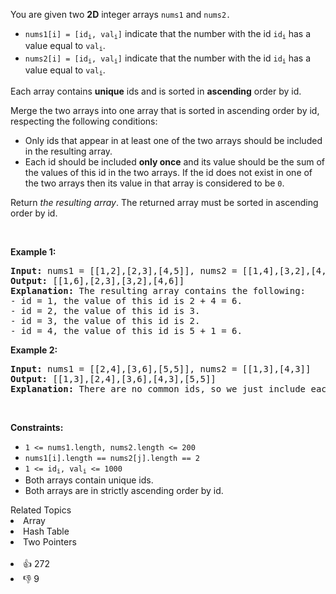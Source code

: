 <p>You are given two <strong>2D</strong> integer arrays <code>nums1</code> and <code>nums2.</code></p>

<ul> 
 <li><code>nums1[i] = [id<sub>i</sub>, val<sub>i</sub>]</code>&nbsp;indicate that the number with the id <code>id<sub>i</sub></code> has a value equal to <code>val<sub>i</sub></code>.</li> 
 <li><code>nums2[i] = [id<sub>i</sub>, val<sub>i</sub>]</code>&nbsp;indicate that the number with the id <code>id<sub>i</sub></code> has a value equal to <code>val<sub>i</sub></code>.</li> 
</ul>

<p>Each array contains <strong>unique</strong> ids and is sorted in <strong>ascending</strong> order by id.</p>

<p>Merge the two arrays into one array that is sorted in ascending order by id, respecting the following conditions:</p>

<ul> 
 <li>Only ids that appear in at least one of the two arrays should be included in the resulting array.</li> 
 <li>Each id should be included <strong>only once</strong> and its value should be the sum of the values of this id in the two arrays. If the id does not exist in one of the two arrays then its value in that array is considered to be <code>0</code>.</li> 
</ul>

<p>Return <em>the resulting array</em>. The returned array must be sorted in ascending order by id.</p>

<p>&nbsp;</p> 
<p><strong class="example">Example 1:</strong></p>

<pre>
<strong>Input:</strong> nums1 = [[1,2],[2,3],[4,5]], nums2 = [[1,4],[3,2],[4,1]]
<strong>Output:</strong> [[1,6],[2,3],[3,2],[4,6]]
<strong>Explanation:</strong> The resulting array contains the following:
- id = 1, the value of this id is 2 + 4 = 6.
- id = 2, the value of this id is 3.
- id = 3, the value of this id is 2.
- id = 4, the value of this id is 5 + 1 = 6.
</pre>

<p><strong class="example">Example 2:</strong></p>

<pre>
<strong>Input:</strong> nums1 = [[2,4],[3,6],[5,5]], nums2 = [[1,3],[4,3]]
<strong>Output:</strong> [[1,3],[2,4],[3,6],[4,3],[5,5]]
<strong>Explanation:</strong> There are no common ids, so we just include each id with its value in the resulting list.
</pre>

<p>&nbsp;</p> 
<p><strong>Constraints:</strong></p>

<ul> 
 <li><code>1 &lt;= nums1.length, nums2.length &lt;= 200</code></li> 
 <li><code>nums1[i].length == nums2[j].length == 2</code></li> 
 <li><code>1 &lt;= id<sub>i</sub>, val<sub>i</sub> &lt;= 1000</code></li> 
 <li>Both arrays contain unique ids.</li> 
 <li>Both arrays are in&nbsp;strictly ascending order by id.</li> 
</ul>

<div><div>Related Topics</div><div><li>Array</li><li>Hash Table</li><li>Two Pointers</li></div></div><br><div><li>👍 272</li><li>👎 9</li></div>